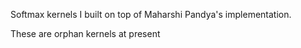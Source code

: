 Softmax kernels I built on top of Maharshi Pandya's implementation. 

These are orphan kernels at present
